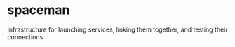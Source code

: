 # spaceman
Infrastructure for launching services, linking them together, and testing their connections

